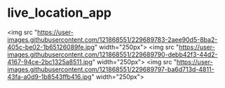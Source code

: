 # live_location_app

<img src "https://user-images.githubusercontent.com/121868551/229689783-2aee90d5-8ba2-405c-be02-1b65126089fe.jpg" width="250px">
<img src "https://user-images.githubusercontent.com/121868551/229689790-debb42f3-44d2-4167-94ce-2bc1325a8511.jpg" width="250px">
<img src "https://user-images.githubusercontent.com/121868551/229689797-ba6d713d-4811-43fa-a0d9-1b8543ffb416.jpg" width="250px">
